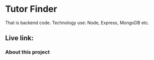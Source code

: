 # Tutor Finder

That is backend code. Technology use: Node, Express, MongoDB etc.

## Live link:



### About this project



